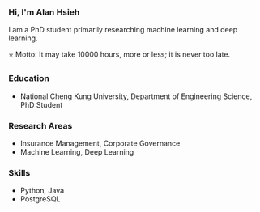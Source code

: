 ### Hi, I'm Alan Hsieh

I am a PhD student primarily researching machine learning and deep learning.

⭐ Motto: It may take 10000 hours, more or less; it is never too late.

### Education

- National Cheng Kung University, Department of Engineering Science, PhD Student

### Research Areas

- Insurance Management, Corporate Governance
- Machine Learning, Deep Learning

### Skills

- Python, Java
- PostgreSQL